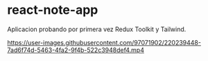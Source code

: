 # react-note-app

Aplicacion probando por primera vez Redux Toolkit y Tailwind.



https://user-images.githubusercontent.com/97071902/220239448-7ad6f74d-5463-4fa2-9f4b-522c3948def4.mp4

